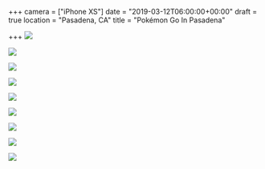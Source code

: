 +++
camera = ["iPhone XS"]
date = "2019-03-12T06:00:00+00:00"
draft = true
location = "Pasadena, CA"
title = "Pokémon Go In Pasadena"

+++
![](https://res.cloudinary.com/tobyblog/image/upload/v1552368385/img/DB43AC67-39AA-4FD9-9C90-2B861549B6D4.jpg)

![](https://res.cloudinary.com/tobyblog/image/upload/v1552368417/img/B8C89E73-7ECC-435D-B4B2-DBBA9D9B7FBA.jpg)

![](https://res.cloudinary.com/tobyblog/image/upload/v1552368437/img/2F2799ED-6E64-4888-B503-A25985EE4171.jpg)

![](https://res.cloudinary.com/tobyblog/image/upload/v1552368472/img/74BEBAE3-9FFD-4D6A-A566-649D56182425.jpg)

![](https://res.cloudinary.com/tobyblog/image/upload/v1552368490/img/2125F450-685F-4E56-BE74-A1B4B832452D.jpg)

![](https://res.cloudinary.com/tobyblog/image/upload/v1552368511/img/A6EA8299-61BC-4D1E-BEA5-7B416CAA0894.jpg)

![](https://res.cloudinary.com/tobyblog/image/upload/v1552368527/img/759F4B9B-5EE5-4821-8257-98699ED47A6D.jpg)

![](https://res.cloudinary.com/tobyblog/image/upload/v1552368549/img/1BC4706F-1382-41D8-B373-4CF65B89923A.jpg)

![](https://res.cloudinary.com/tobyblog/image/upload/v1552368569/img/745770F6-F373-4598-A15B-9B37C3BF1619.jpg)